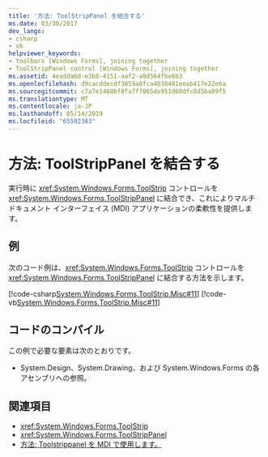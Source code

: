 ```yaml
---
title: '方法: ToolStripPanel を結合する'
ms.date: 03/30/2017
dev_langs:
- csharp
- vb
helpviewer_keywords:
- toolbars [Windows Forms], joining together
- ToolStripPanel control [Windows Forms], joining together
ms.assetid: 4eadda6d-e3b8-4151-aaf2-a8d564fbe6b3
ms.openlocfilehash: d9cacddecdf3859a0fca4038481eeab417e22e6a
ms.sourcegitcommit: c7a7e1468bf0fa7f7065de951d60dfc8d5ba89f5
ms.translationtype: MT
ms.contentlocale: ja-JP
ms.lasthandoff: 05/14/2019
ms.locfileid: "65592383"
---
```

# <a name="how-to-join-toolstrippanels"></a>方法: ToolStripPanel を結合する
実行時に <xref:System.Windows.Forms.ToolStrip> コントロールを <xref:System.Windows.Forms.ToolStripPanel> に結合でき、これによりマルチ ドキュメント インターフェイス (MDI) アプリケーションの柔軟性を提供します。  
  
## <a name="example"></a>例  
 次のコード例は、<xref:System.Windows.Forms.ToolStrip> コントロールを <xref:System.Windows.Forms.ToolStripPanel> に結合する方法を示します。  
  
 [!code-csharp[System.Windows.Forms.ToolStrip.Misc#11](~/samples/snippets/csharp/VS_Snippets_Winforms/System.Windows.Forms.ToolStrip.Misc/CS/Program.cs#11)]
 [!code-vb[System.Windows.Forms.ToolStrip.Misc#11](~/samples/snippets/visualbasic/VS_Snippets_Winforms/System.Windows.Forms.ToolStrip.Misc/VB/Program.vb#11)]  
  
## <a name="compiling-the-code"></a>コードのコンパイル  
 この例で必要な要素は次のとおりです。  
  
- System.Design、System.Drawing、および System.Windows.Forms の各アセンブリへの参照。  
  
## <a name="see-also"></a>関連項目

- <xref:System.Windows.Forms.ToolStrip>
- <xref:System.Windows.Forms.ToolStripPanel>
- [方法: Toolstrippanel を MDI で使用します。](how-to-use-toolstrippanels-for-mdi.md)
